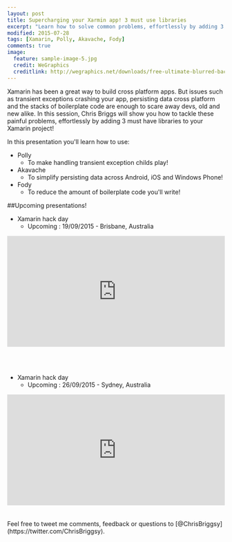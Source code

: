 ```yaml
---
layout: post
title: Supercharging your Xarmin app! 3 must use libraries
excerpt: "Learn how to solve common problems, effortlessly by adding 3 must have libraries to your Xamarin project!"
modified: 2015-07-28
tags: [Xamarin, Polly, Akavache, Fody]
comments: true
image:
  feature: sample-image-5.jpg
  credit: WeGraphics
  creditlink: http://wegraphics.net/downloads/free-ultimate-blurred-background-pack/
---
```


Xamarin has been a great way to build cross platform apps. But issues such as transient exceptions crashing your app, persisting data cross platform and the stacks of boilerplate code are enough to scare away devs, old and new alike. In this session, Chris Briggs will show you how to tackle these painful problems, effortlessly by adding 3 must have libraries to your Xamarin project!

In this presentation you'll learn how to use:

* Polly 
  * To make handling transient exception childs play!
* Akavache
  * To simplify persisting data across Android, iOS and Windows Phone!
* Fody
  * To reduce the amount of boilerplate code you'll write! 

##Upcoming presentations!

* Xamarin hack day 
  * Upcoming : 19/09/2015 - Brisbane, Australia

<div style="width:100%; text-align:left;" >
  <iframe src="http://www.eventbrite.com/tickets-external?eid=17039715247" frameborder="0" height="256" width="100%" vspace="0" hspace="0" marginheight="5" marginwidth="5" scrolling="auto" allowtransparency="true"></iframe>
</div>  
  
 <br><br>
* Xamarin hack day 
  * Upcoming : 26/09/2015 - Sydney, Australia
  
<div style="width:100%; text-align:left;" >
  <iframe src="http://www.eventbrite.com/tickets-external?eid=14892335376" frameborder="0" height="256" width="100%" vspace="0" hspace="0" marginheight="5" marginwidth="5" scrolling="auto" allowtransparency="true"></iframe>
</div>
 <br><br>  
Feel free to tweet me comments, feedback or questions to [@ChrisBriggsy](https://twitter.com/ChrisBriggsy).